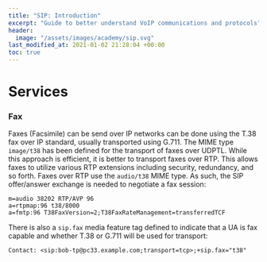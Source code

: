 ```yaml
---
title: "SIP: Introduction"
excerpt: "Guide to better understand VoIP communications and protocols"
header:
  image: "/assets/images/academy/sip.svg"
last_modified_at: 2021-01-02 21:28:04 +00:00
toc: true
---
```

# Services

### Fax

Faxes (Facsimile) can be send over IP networks can be done using the T.38 fax over IP standard, usually transported using G.711.
The MIME type `image/t38` has been defined for the transport of faxes over UDPTL. While this approach is efficient, it is better to transport faxes over RTP. This allows faxes to utilize various RTP extensions including security, redundancy, and so forth. Faxes over RTP use the `audio/t38` MIME type.
As such, the SIP offer/answer exchange is needed to negotiate a fax session:

```
m=audio 38202 RTP/AVP 96
a=rtpmap:96 t38/8000
a=fmtp:96 T38FaxVersion=2;T38FaxRateManagement=transferredTCF
```

There is also a `sip.fax` media feature tag defined to indicate that a UA is fax capable and whether T.38 or G.711 will be used for transport:

```
Contact: <sip:bob-tp@pc33.example.com;transport=tcp>;+sip.fax="t38"
```
